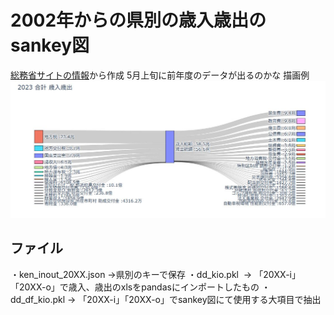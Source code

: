 # 2002年からの県別の歳入歳出のsankey図
<a href="https://www.soumu.go.jp/iken/zaisei/r05_todohuken.html" target="_blank">総務省サイトの情報</a>から作成
5月上旬に前年度のデータが出るのかな
描画例  
<img src="https://raw.githubusercontent.com/oxxpeh/pub/main/suji/2025/05_kenio/ken_io.jpg" alt="描画例" width="800"/>
## ファイル
・ken_inout_20XX.json&nbsp;->県別のキーで保存
・dd_kio.pkl &nbsp;-> 「20XX-i」「20XX-o」で歳入、歳出のxlsをpandasにインポートしたもの
・dd_df_kio.pkl&nbsp;-> 「20XX-i」「20XX-o」でsankey図にて使用する大項目で抽出
